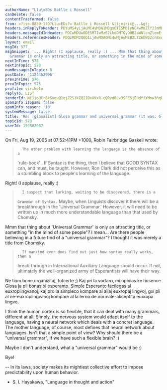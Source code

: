 ```yaml
---
authorName: "Llu\xEDs Batlle i Rossell"
canDelete: false
contentTrasformed: false
from: =?iso-8859-1?Q?Llu=EDs?= Batlle i Rossell &lt;viric@...&gt;
headers.inReplyToHeader: PDYuMS4yLjAuMC4yMDA1MDgxOTE5MDIyNC4wMmZlY2JmMEBwby5wYWNpZmljLm5ldC5hdT4=
headers.messageIdInHeader: PDIwMDUwODE5MTIwMzE2LkdDMTQyOUB2aWNlcnZlemE+
headers.referencesHeader: PDQzMDM2Q0Q1LjAwMDA0Mi4wMjAwMEB2LTZ6bW52cnBxdzJjYnk+IDw2LjEuMi4wLjAuMjAwNTA4MTkxOTAyMjQuMDJmZWNiZjBAcG8ucGFjaWZpYy5uZXQuYXU+
layout: email
msgId: 577
msgSnippet: '... Right! (I applause, really :) ... Mmm that thing about Universal
  Grammar is only an attracting title, or something in the mind of some people ? I'
nextInTime: 578
nextInTopic: 578
numMessagesInTopic: 8
postDate: '1124452996'
prevInTime: 576
prevInTopic: 575
profile: viriketo
replyTo: LIST
senderId: Ni1joUCr8kSyquQ1qjZ2S1kZQI1DxXVxR-cQRvd0Lv3SFESjEudYiYMnw3hqkKfqsN-5AiWJbZzIM_WojMCyYHKSyoffQn_Xs-OH9PwJGEnWQTQPjP-AJPSGOQzDIXJWJPIfeN5iUNxsFiVpgbn5
spamInfo.isSpam: false
spamInfo.reason: '10'
systemMessage: false
title: 'Re: [glosalist] Glosa grammar and universal grammar (it was: Glosa on web)'
topicId: 573
userId: 159502667
---
```


On Fri, Aug 19, 2005 at 07:52:41PM +1000, Robin Fairbridge Gaskell wrote:
> 
>       The other problem with learning the language is the absence of a 
> 'rule-book' .  If Syntax is the thing, then I believe that GOOD SYNTAX can, 
> and must, be taught.  However, Ron Clark did not perceive this as a 
> stumbling block to people's learning of the language.   

Right! (I applause, really :)
> 
>       I suspect that lurking, waiting to be discovered, there is a 
> ``Grammar of Syntax.``  Maybe, when Linguists discover it there will be a 
> breakthrough in the 'Universal Grammar.'  However, it will need to be 
> written up in much more understandable language than that used by Chomsky.

Mmm that thing about 'Universal Grammar' is only an attracting title, or
something "in the mind of some people"? I mean... Are there people
believing in a future find of a "universal grammar"?
I thought it was merely a title from Chomsky.
>       If mankind ever does find out just how syntax really works, then a 
> break-through in International Auxiliary Language should occur.  If not, 
> ultimately the well-organized army of Esperantists will have their way.

Ne tiom bone organizitaj, tutcerte ;) Kaj pri la vortaro, mi opinias ke
tiusence Glosa ja pli bonas ol esperanto.
Simple Esperanto facilegas al
euxroplingvanoj, kaj pro ia simpleco kompare al aliaj euxropaj lingvoj, gxi
pli al ne-euxroplingvanoj kompare al la lerno de normale-akceptita euxropa
lingvo.

I think the human cortex is so flexible, that it can deal with many grammars,
different at all. Simply, the nervous system would adapt itself to the language,
having a neural network which deals with a concret language. The mother
language, of course, most defines that neural network about languages.
Isn't that a simple point of view? Why should there be a "universal grammar", if
we have such a flexible brain? :)

Maybe I don't understand, what a "universal grammar" would be :)

Bye!

-- 
In its laws, society makes its mightiest collective effort to impose
predictability upon human behavior.
  - S. I. Hayakawa, "Language in thought and action"

